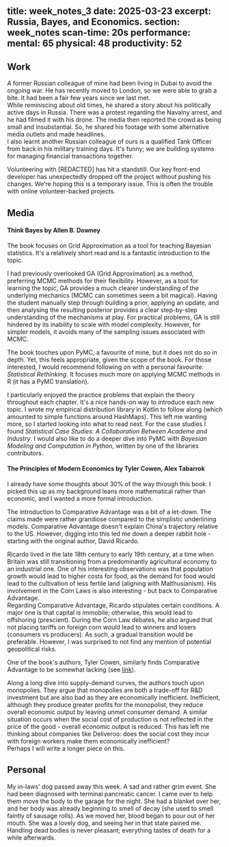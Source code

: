 title: week_notes_3
date: 2025-03-23
excerpt: Russia, Bayes, and Economics. 
section: week_notes
scan-time: 20s
performance:
    mental: 65
    physical: 48
    productivity: 52
---

## Work

A former Russian colleague of mine had been living in Dubai to avoid the ongoing war. He has recently moved to London,
so we were able to grab a bite. It had been a fair few years since we last met.  
While reminiscing about old times, he shared a story about his politically active days in Russia. There was a protest
regarding the Navalny arrest, and he had filmed it with his drone. The media then reported the crowd as being small
and insubstantial. So, he shared his footage with some alternative media outlets and made headlines.  
I also learnt another Russian colleague of ours is a qualified Tank Officer from back in his military training days.
It's funny; we are building systems for managing financial transactions together.

Volunteering with [REDACTED] has hit a standstill. Our key front-end developer has unexpectedly dropped off the
project without pushing his changes. We're hoping this is a temporary issue. This is often the trouble with
online volunteer-backed projects.

## Media

#### Think Bayes by Allen B. Downey

The book focuses on Grid Approximation as a tool for teaching Bayesian statistics. It's a relatively short read and is
a fantastic introduction to the topic.

I had previously overlooked GA (Grid Approximation) as a method, preferring MCMC methods for their flexibility. However,
as a tool for learning the topic, GA provides a much clearer understanding of the underlying mechanics (MCMC can sometimes seem a bit magical). Having the student manually step through building a prior, applying an update, and then analysing
the resulting posterior provides a clear step-by-step understanding of the mechanisms at play. For practical problems,
GA is still hindered by its inability to scale with model complexity. However, for simpler models, it avoids many
of the sampling issues associated with MCMC.

The book touches upon PyMC, a favourite of mine, but it does not do so in depth. Yet, this feels appropriate, given the scope of the book. For those interested, I would recommend following on with a personal favourite:
*Statistical Rethinking*. It focuses much more on applying MCMC methods in R (it has a PyMC translation).

I particularly enjoyed the practice problems that explain the theory throughout each chapter. It's a nice hands-on way
to introduce each new topic. I wrote my empirical
distribution library in Kotlin to follow along (which amounted to simple functions around HashMaps). This left me wanting more, so I started
looking into what to read next. For the case studies I found
*Statistical Case Studies: A Collaboration Between Academe and Industry*. I would also like to do a deeper dive into
PyMC with *Bayesian Modeling and Computation in Python*, written by one of the libraries contributors.

#### The Principles of Modern Economics by Tyler Cowen, Alex Tabarrok

I already have some thoughts about 30% of the way through this book. I picked this up as my background leans more
mathematical rather than economic, and I wanted a more formal introduction.

The introduction to Comparative Advantage was a bit of a let-down. The claims made were rather grandiose compared
to the simplistic underlining models. Comparative Advantage doesn't explain China's trajectory
relative to the US.
However, digging into this led me down a deeper rabbit hole - starting with the original author, David Ricardo.

Ricardo lived in the late 18th century to early 19th century, at a time when Britain was still transitioning from
a predominantly agricultural economy to an industrial one. One of his interesting observations was that population growth
would lead to higher costs for food, as the demand for food would lead to the cultivation of less fertile land (aligning
with Malthusianism). His involvement in the Corn Laws is also interesting - but back to Comparative Advantage.  
Regarding Comparative Advantage, Ricardo stipulates certain conditions. A major one is that capital is immobile; otherwise, this would lead to offshoring (prescient). During the Corn Law debates, he also argued that not placing
tariffs on foreign corn would lead to winners and losers (consumers vs producers). As such, a gradual transition would be
preferable. However, I was surprised to not find any mention of potential geopolitical risks.

One of the book's authors, Tyler Cowen, similarly finds Comparative Advantage to be somewhat lacking (see
[link](https://marginalrevolution.com/marginalrevolution/2013/09/why-the-theory-of-comparative-advantage-is-overrated.html)).

Along a long dive into supply-demand curves, the authors touch upon monopolies. They argue that monopolies
are both a trade-off for R&D investment but are also bad as they are economically inefficient. Inefficient,
although they produce greater profits for the monopolist, they reduce overall economic output by leaving unmet consumer demand. A similar situation occurs when the social cost of production is not reflected in the price of the
good - overall economic output is reduced. This has left me thinking about companies like Deliveroo: does the social
cost they incur with foreign workers make them economically inefficient?  
Perhaps I will write a longer piece on this.

## Personal

My in-laws' dog passed away this week. A sad and rather grim event. She had been diagnosed with terminal pancreatic
cancer. I came over to help them move the body to the garage for the night. She had a blanket over her, and her body
was already beginning to smell of decay (she used to smell faintly of sausage rolls). As we moved her, blood began
to pour out of her mouth. She was a lovely dog, and seeing her in that state pained me.  
Handling dead bodies is never pleasant; everything tastes of death for a while afterwards.
